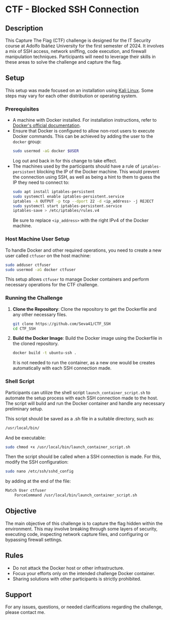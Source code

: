 # CTF - Blocked SSH Connection

## Description
This Capture The Flag (CTF) challenge is designed for the IT Security course at Adolfo Ibáñez University for the first semester of 2024. It involves a mix of SSH access, network sniffing, code execution, and firewall manipulation techniques. Participants will need to leverage their skills in these areas to solve the challenge and capture the flag.

## Setup
This setup was made focused on an installation using [Kali Linux](https://www.kali.org). Some steps may vary for each other distribution or operating system.

### Prerequisites
- A machine with Docker installed. For installation instructions, refer to [Docker's official documentation](https://docs.docker.com/get-docker/).
- Ensure that Docker is configured to allow non-root users to execute Docker commands. This can be achieved by adding the user to the `docker` group:
  ```bash
  sudo usermod -aG docker $USER
  ```
  Log out and back in for this change to take effect.
- The machines used by the participants should have a rule of `iptables-persistent` blocking the IP of the Docker machine. This would prevent the connection using SSH, as well as being a hint to them to guess the IP they need to connect to:
  ```bash
  sudo apt install iptables-persistent
  sudo systemctl enable iptables-persistent.service
  iptables -A OUTPUT -p tcp --dport 22 -d <ip_address> -j REJECT
  sudo systemctl start iptables-persistent.service
  iptables-save > /etc/iptables/rules.v4
  ```
  Be sure to replace `<ip_address>` with the right IPv4 of the Docker machine.
  
### Host Machine User Setup
To handle Docker and other required operations, you need to create a new user called `ctfuser` on the host machine:
```bash
sudo adduser ctfuser
sudo usermod -aG docker ctfuser
```
This setup allows `ctfuser` to manage Docker containers and perform necessary operations for the CTF challenge.

### Running the Challenge
1. **Clone the Repository**:
   Clone the repository to get the Dockerfile and any other necessary files.
   ```bash
   git clone https://github.com/Seva41/CTF_SSH
   cd CTF_SSH
   ```

2. **Build the Docker Image**:
   Build the Docker image using the Dockerfile in the cloned repository.
   ```bash
   docker build -t ubuntu-ssh .
   ```
   It is not needed to run the container, as a new one would be creates automatically with each SSH connection made.

### Shell Script
Participants can utilize the shell script `launch_container_script.sh` to automate the setup process with each SSH connection made to the host. The script will build and run the Docker container and handle any necessary preliminary setup.

This script should be saved as a .sh file in a suitable directory, such as:
```bash
/usr/local/bin/
```
And be executable:
```bash
sudo chmod +x /usr/local/bin/launch_container_script.sh
```

Then the script should be called when a SSH connection is made. For this, modify the SSH configuration:
```bash
sudo nano /etc/ssh/sshd_config
```
by adding at the end of the file:
```bash
Match User ctfuser
    ForceCommand /usr/local/bin/launch_container_script.sh
```

## Objective
The main objective of this challenge is to capture the flag hidden within the environment. This may involve breaking through some layers of security, executing code, inspecting network capture files, and configuring or bypassing firewall settings.

## Rules
- Do not attack the Docker host or other infrastructure.
- Focus your efforts only on the intended challenge Docker container.
- Sharing solutions with other participants is strictly prohibited.

## Support
For any issues, questions, or needed clarifications regarding the challenge, please contact me.


